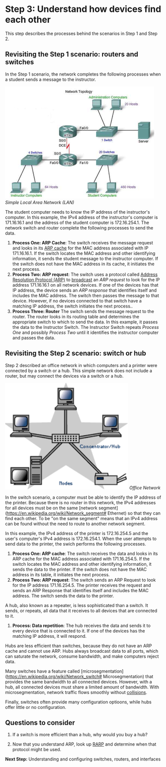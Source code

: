 # Step 3: Understand how devices find each other

This step describes the processes behind the scenarios in Step 1 and Step 2.

## Revisiting the Step 1 scenario: routers and switches

In the Step 1 scenario, the network completes the following processes when a student sends a message to the instructor.

![](assets/images/the-network.png)
*Simple Local Area Network (LAN)*

The student computer needs to know the IP address of the instructor's computer. In this example, the IPv4 address of the instructor's computer is 171.16.16.1 and the address of the student computer is 172.16.254.1. The network switch and router complete the following processes to send the data.

1. **Process One: ARP Cache**: The switch receives the message request and looks in its [ARP cache](http://networkengineering.stackexchange.com/questions/5023/what-is-the-main-purposes-of-arp-cache-in-the-switch) for the MAC address associated with IP 171.16.16.1. If the switch locates the MAC address and other identifying information, it sends the student message to the instructor computer. If the switch does not have the MAC address in its cache, it initiates the next process.
2. **Process Two: ARP request**: The switch uses a protocol called [Address Resolution Protocol (ARP)](https://en.wikipedia.org/wiki/Address_Resolution_Protocol) to [broadcast](https://en.wikipedia.org/wiki/Broadcasting_%28networking%29) an *ARP request* to look for the IP address 171.16.16.1 on all network devices. If one of the devices has that IP address, the device sends an *ARP response* that identifies itself and includes the MAC address. The switch then passes the message to that device. However, if no devices connected to that switch have a matching IP address, the switch initiates the next process..
3. **Process Three: Router** The switch sends the message request to the router. The router looks in its routing table and determines the appropriate switch to which to send the data. In this example, it passes the data to the Instructor Switch. The Instructor Switch repeats *Process One* and possibly *Process Two* until it identifies the instructor computer and passes the data.

## Revisiting the Step 2 scenario: switch or hub

Step 2 described an office network in which computers and a printer were connected by a switch or a hub. This simple network does not include a router, but may connect the devices via a switch or a hub.

![](assets/images/office-network.png)
*Office Network*

In the switch scenario, a computer must be able to identify the IP address of the printer. Because there is no router in this network, the IPv4 addresses for all devices must be on the same [network segment](https://en.wikipedia.org/wiki/Network_segment# Ethernet) so that they can find each other.  To be "on the same segment" means that an IPv4 address can be found without the need to route to another network segment.

In this example, the IPv4 address of the printer is 172.16.254.5 and the user's computer's IPv4 address is 172.16.254.1. When the user attempts to send data to the printer, the swich performs the following processes.

1. **Process One: ARP cache**: The switch receives the data and looks in its ARP cache for the MAC address associated with 171.16.254.5. If the switch locates the MAC address and other identifying information, it sends the data to the printer. If the switch does not have the MAC address in its table, it initiates the next process.
2. **Process Two: ARP request**: The switch sends an ARP Request to look for the IP address 171.16.254.5. The printer receives the request and sends an ARP Response that identifies itself and includes the MAC address. The switch sends the data to the printer.

A hub, also known as a repeater, is less sophisticated than a switch. It sends, or repeats, all data that it receives to all devices that are connected to it.

1. **Process: Data repetition**: The hub receives the data and sends it to every device that is connected to it. If one of the devices has the matching IP address, it will respond.

Hubs are less efficient than switches, because they do not have an ARP cache and cannot use ARP. Hubs always broadcast data to all ports, which can saturate the network, consume bandwidth, and make computers reject data.

Many switches have a feature called [microsegmentation](https://en.wikipedia.org/wiki/Network_switch# Microsegmentation) that provides the same bandwidth to all connected devices. However, with a hub, all connected devices must share a limited amount of bandwidth. With microsegmentation, network traffic flows smoothly without [collisions](http://searchnetworking.techtarget.com/definition/collision).

Finally, switches often provide many configuration optioons, while hubs offer little or no configuration.

## Questions to consider

1. If a switch is more efficient than a hub, why would you buy a hub?

2. Now that you understand ARP, look up [RARP](http://searchnetworking.techtarget.com/definition/Reverse-Address-Resolution-Protocol) and determine when that protocol might be used.

**Next Step:**  Understanding and configuring switches, routers, and interfaces
